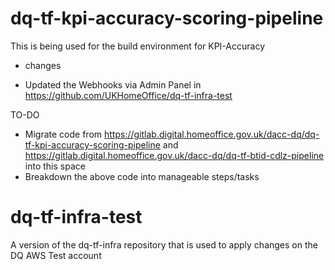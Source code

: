 # dq-tf-kpi-accuracy-scoring-pipeline
This is being used for the build environment for KPI-Accuracy

- changes

* Updated the Webhooks via Admin Panel in https://github.com/UKHomeOffice/dq-tf-infra-test

TO-DO

* Migrate code from  https://gitlab.digital.homeoffice.gov.uk/dacc-dq/dq-tf-kpi-accuracy-scoring-pipeline and https://gitlab.digital.homeoffice.gov.uk/dacc-dq/dq-tf-btid-cdlz-pipeline into this space
* Breakdown the above code into manageable steps/tasks

# dq-tf-infra-test
A version of the dq-tf-infra repository that is used to apply changes on the DQ AWS Test account
